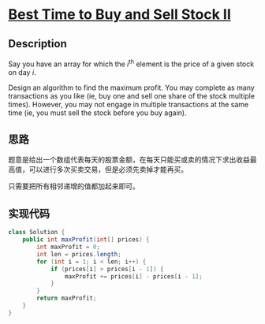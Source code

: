 # [Best Time to Buy and Sell Stock II][title]

## Description

Say you have an array for which the *i*<sup>th</sup> element is the price of a given stock on day *i*.

Design an algorithm to find the maximum profit. You may complete as many transactions as you like (ie, buy one and sell one share of the stock multiple times). However, you may not engage in multiple transactions at the same time (ie, you must sell the stock before you buy again).

## 思路
题意是给出一个数组代表每天的股票金额，在每天只能买或卖的情况下求出收益最高值，可以进行多次买卖交易，但是必须先卖掉才能再买。

只需要把所有相邻递增的值都加起来即可。

## 实现代码

```java
class Solution {
    public int maxProfit(int[] prices) {
        int maxProfit = 0;
        int len = prices.length;
        for (int i = 1; i < len; i++) {
            if (prices[i] > prices[i - 1]) {
                maxProfit += prices[i] - prices[i - 1];
            }
        }
        return maxProfit;
    }
}
```

[title]: https://leetcode.com/problems/best-time-to-buy-and-sell-stock-ii

